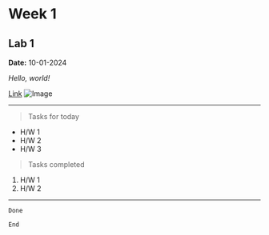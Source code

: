 # Week 1
## Lab 1
**Date:** 10-01-2024

*Hello, world!*

[Link](https://www.markdownguide.org/getting-started/)
![Image](https://timesofsandiego.com/wp-content/uploads/2015/10/Screen-Shot-2015-10-10-at-2.38.44-PM.png)

---
> Tasks for today
* H/W 1
* H/W 2
* H/W 3

> Tasks completed
1. H/W 1
2. H/W 2
--- 
`Done`

```End```

